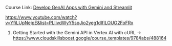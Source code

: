 Course Link: [Develop GenAI Apps with Gemini and Streamlit](https://www.cloudskillsboost.google/course_templates/978)

https://www.youtube.com/watch?v=YfiLUpNejpE&list=PLIivdWyY5sqJio2yeg1dlfILOUO2FoFRx

1. Getting Started with the Gemini API in Vertex AI with cURL -> https://www.cloudskillsboost.google/course_templates/978/labs/488164
